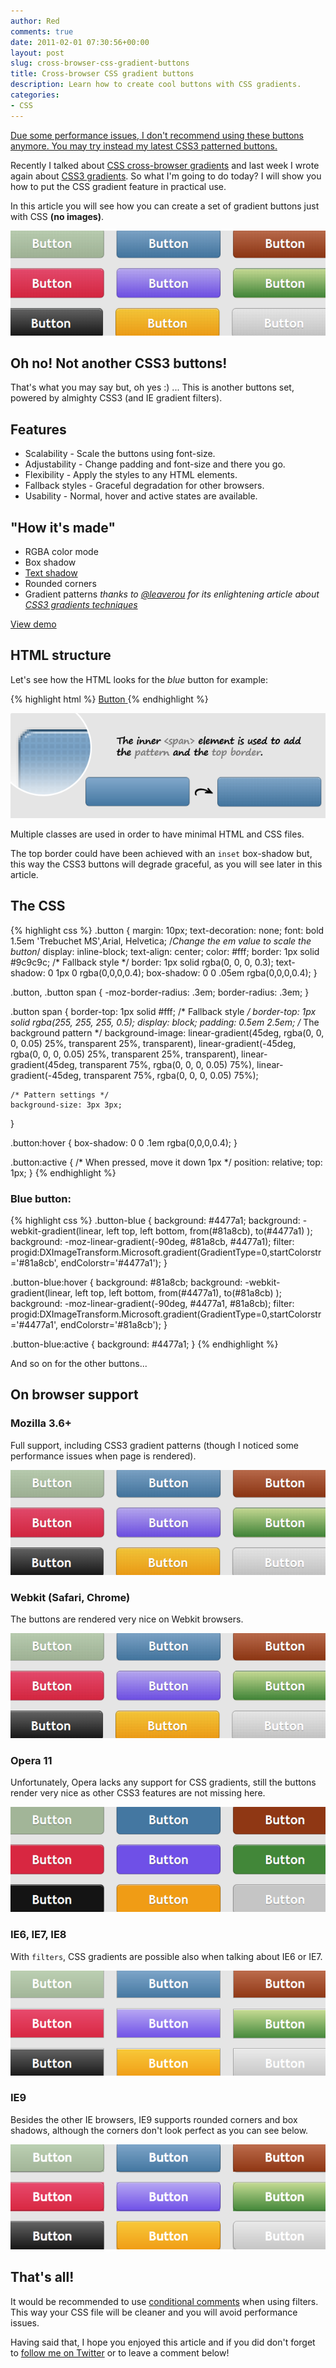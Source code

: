 ```yaml
---
author: Red
comments: true
date: 2011-02-01 07:30:56+00:00
layout: post
slug: cross-browser-css-gradient-buttons
title: Cross-browser CSS gradient buttons
description: Learn how to create cool buttons with CSS gradients.
categories:
- CSS
---
```


<ins>Due some performance issues, I don't recommend using these buttons anymore. You may try instead my latest [CSS3 patterned buttons](/css3-patterned-buttons/).</ins>

Recently I talked about [CSS cross-browser gradients](/css-gradients-quick-tutorial) and last week I wrote again about [CSS3 gradients](/css3-webkit-gradient-support-updated). So what I'm going to do today? I will show you how to put the CSS gradient feature in practical use.

In this article you will see how you can create a set of gradient buttons just with CSS **(no images)**.

![CSS3 gradient buttons](/dist/uploads/2011/01/css-gradient-buttons.png)

<!-- more -->

## Oh no! Not another CSS3 buttons!

That's what you may say but, oh yes :) ... This is another buttons set, powered by almighty CSS3 (and IE gradient filters).

## Features

  * Scalability - Scale the buttons using font-size.
  * Adjustability - Change padding and font-size and there you go.
  * Flexibility - Apply the styles to any HTML elements.
  * Fallback styles - Graceful degradation for other browsers.
  * Usability - Normal, hover and active states are available.

## "How it's made"

  * RGBA color mode
  * Box shadow
  * [Text shadow](/drop-shadow-effect-using-css)
  * Rounded corners
  * Gradient patterns _thanks to [@leaverou](http://twitter.com/leaverou) for its enlightening article about [CSS3 gradients techniques](https://lea.verou.me/2010/12/checkered-stripes-other-background-patterns-with-css3-gradients/)_

[View demo](/dist/uploads/2011/01/cross-browser-css-gradient-buttons-demo.html)

## HTML structure
Let's see how the HTML looks for the _blue_ button for example:

{% highlight html %}
<a href="#" class="button button-blue">
    <span>Button</span>
</a>
{% endhighlight %}

![CSS3 button](/dist/uploads/2011/01/css-button.png)

Multiple classes are used in order to have minimal HTML and CSS files.

The top border could have been achieved with an `inset` box-shadow but, this way the CSS3 buttons will degrade graceful, as you will see later in this article.

## The CSS

{% highlight css %}
.button {
    margin: 10px;
    text-decoration: none;
    font: bold 1.5em 'Trebuchet MS',Arial, Helvetica; /*Change the em value to scale the button*/
    display: inline-block;
    text-align: center;
    color: #fff;
    border: 1px solid #9c9c9c; /* Fallback style */
    border: 1px solid rgba(0, 0, 0, 0.3);
    text-shadow: 0 1px 0 rgba(0,0,0,0.4);
    box-shadow: 0 0 .05em rgba(0,0,0,0.4);
}

.button,
.button span {
    -moz-border-radius: .3em;
    border-radius: .3em;
}

.button span {
    border-top: 1px solid #fff; /* Fallback style */
    border-top: 1px solid rgba(255, 255, 255, 0.5);
    display: block;
    padding: 0.5em 2.5em;
    /* The background pattern */
    background-image: linear-gradient(45deg, rgba(0, 0, 0, 0.05) 25%, transparent 25%, transparent),
                      linear-gradient(-45deg, rgba(0, 0, 0, 0.05) 25%, transparent 25%, transparent),
                      linear-gradient(45deg, transparent 75%, rgba(0, 0, 0, 0.05) 75%),
                      linear-gradient(-45deg, transparent 75%, rgba(0, 0, 0, 0.05) 75%);

    /* Pattern settings */
    background-size: 3px 3px;
}

.button:hover {
    box-shadow: 0 0 .1em rgba(0,0,0,0.4);
}

.button:active {
    /* When pressed, move it down 1px */
    position: relative;
    top: 1px;
}
{% endhighlight %}

### Blue button:

{% highlight css %}
.button-blue {
    background: #4477a1;
    background: -webkit-gradient(linear, left top, left bottom, from(#81a8cb), to(#4477a1) );
    background: -moz-linear-gradient(-90deg, #81a8cb, #4477a1);
    filter:  progid:DXImageTransform.Microsoft.gradient(GradientType=0,startColorstr='#81a8cb', endColorstr='#4477a1');
}

.button-blue:hover {
    background: #81a8cb;
    background: -webkit-gradient(linear, left top, left bottom, from(#4477a1), to(#81a8cb) );
    background: -moz-linear-gradient(-90deg, #4477a1, #81a8cb);
    filter:  progid:DXImageTransform.Microsoft.gradient(GradientType=0,startColorstr='#4477a1', endColorstr='#81a8cb');
}

.button-blue:active {
    background: #4477a1;
}
{% endhighlight %}

And so on for the other buttons...

## On browser support

### Mozilla 3.6+

Full support, including CSS3 gradient patterns (though I noticed some performance issues when page is rendered).

![](/dist/uploads/2011/01/mozilla.png)

### Webkit (Safari, Chrome)

The buttons are rendered very nice on Webkit browsers.

![](/dist/uploads/2011/01/webkit.png)

### Opera 11

Unfortunately, Opera lacks any support for CSS gradients, still the buttons render very nice as other CSS3 features are not missing here.

![](/dist/uploads/2011/01/opera.png)

### IE6, IE7, IE8

With `filters`, CSS gradients are possible also when talking about IE6 or IE7.

![](/dist/uploads/2011/01/ie6-ie7.png)

### IE9

Besides the other IE browsers, IE9 supports rounded corners and box shadows, although the corners don't look perfect as you can see below.

![](/dist/uploads/2011/01/ie9.png)

## That's all!

It would be recommended to use [conditional comments](http://msdn.microsoft.com/en-us/library/ms537512%28v=vs.85%29.aspx) when using filters. This way your CSS file will be cleaner and you will avoid performance issues.

Having said that, I hope you enjoyed this article and if you did don't forget to [follow me on Twitter](http://twitter.com/catalinred) or to leave a comment below!